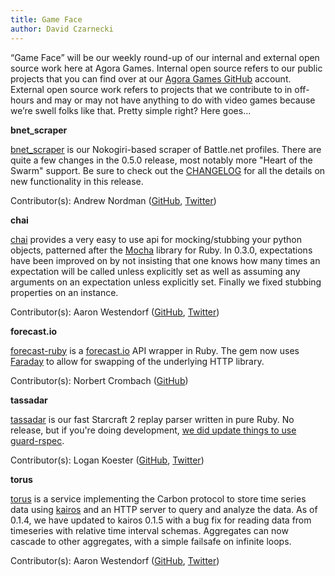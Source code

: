 ```yaml
---
title: Game Face
author: David Czarnecki
---
```

“Game Face” will be our weekly round-up of our internal and external open source work here at Agora Games. Internal open source refers to our public projects that you can find over at our [Agora Games GitHub](https://github.com/agoragames/) account. External open source work refers to projects that we contribute to in off-hours and may or may not have anything to do with video games because we’re swell folks like that. Pretty simple right? Here goes…

 **bnet_scraper**

 [bnet_scraper](https://github.com/agoragames/bnet_scraper/) is our Nokogiri-based scraper of Battle.net profiles. There are quite a few changes in the 0.5.0 release, most notably more "Heart of the Swarm" support. Be sure to check out the [CHANGELOG](https://github.com/agoragames/bnet_scraper/blob/master/CHANGELOG.md) for all the details on new functionality in this release.

 Contributor(s): Andrew Nordman ([GitHub](https://github.com/cadwallion), [Twitter](https://twitter.com/cadwallion))

 **chai**

 [chai](https://github.com/agoragames/chai) provides a very easy to use api for mocking/stubbing your python objects, patterned after the [Mocha](http://mocha.rubyforge.org/) library for Ruby. In 0.3.0, expectations have been improved on by not insisting that one knows how many times an expectation will be called unless explicitly set as well as assuming any arguments on an expectation unless explicitly set. Finally we fixed stubbing properties on an instance.

 Contributor(s): Aaron Westendorf ([GitHub](https://github.com/awestendorf/), [Twitter](https://twitter.com/WashUffize))

 **forecast.io**

 [forecast-ruby](https://github.com/darkskyapp/forecast-ruby) is a [forecast.io](https://developer.darkskyapp.com/docs/v2) API wrapper in Ruby. The gem now uses [Faraday](https://github.com/lostisland/faraday) to allow for swapping of the underlying HTTP library.

 Contributor(s): Norbert Crombach ([GitHub](https://github.com/norbert))

 **tassadar**

 [tassadar](https://github.com/agoragames/tassadar) is our fast Starcraft 2 replay parser written in pure Ruby. No release, but if you're doing development, [we did update things to use guard-rspec](https://github.com/agoragames/tassadar/pull/8).

 Contributor(s): Logan Koester ([GitHub](https://github.com/logankoester/), [Twitter](https://twitter.com/logankoester))

 **torus**

 [torus](https://github.com/agoragames/torus) is a service implementing the Carbon protocol to store time series data using [kairos](https://github.com/agoragames/kairos) and an HTTP server to query and analyze the data. As of 0.1.4, we have updated to kairos 0.1.5 with a bug fix for reading data from timeseries with relative time interval schemas. Aggregates can now cascade to other aggregates, with a simple failsafe on infinite loops.

 Contributor(s): Aaron Westendorf ([GitHub](https://github.com/awestendorf/), [Twitter](https://twitter.com/WashUffize))
